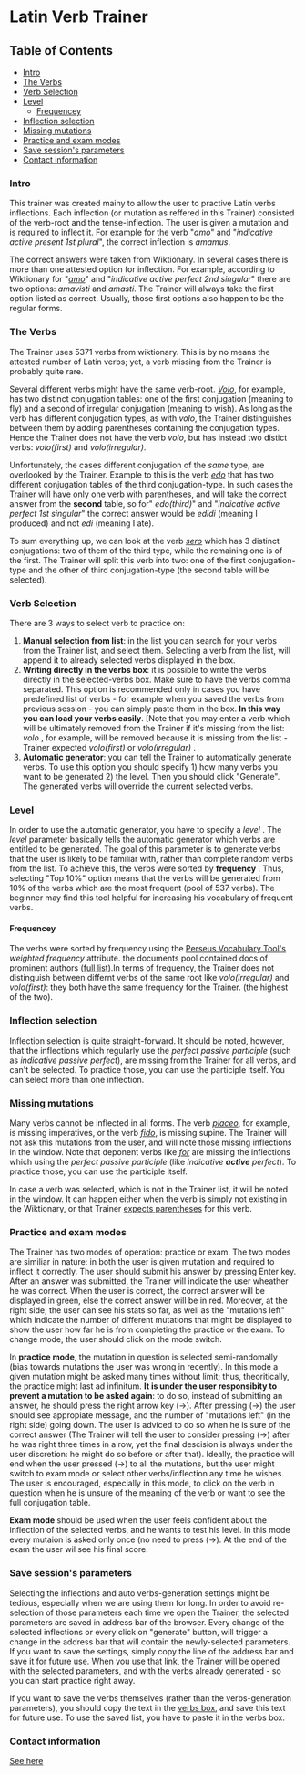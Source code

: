 # Latin Verb Trainer

## Table of Contents

- [Intro](#intro)
- [The Verbs](#the-verbs)
- [Verb Selection](#verb-selection)
- [Level](#level)
  * [Frequencey](#frequencey)
- [Inflection selection](#inflection-selection)
- [Missing mutations](#missing-mutations)
- [Practice and exam modes](#practice-and-exam-modes)
- [Save session's parameters](#save-session-parameters)
- [Contact information](#contact-information)

### Intro 
This trainer was created mainy to allow the user to practive Latin verbs inflections. Each inflection (or mutation as reffered in this Trainer) consisted of the verb-root and the tense-inflection. The user is given a mutation and is required to inflect it. For example for the verb "_amo_" and "_indicative active present 1st plural_", the correct inflection is _amamus_.

The correct answers were taken from Wiktionary. In several cases there is more than one attested option for inflection. For example, according to Wiktionary for "[_amo_](https://en.wiktionary.org/wiki/amo#Latin)" and "_indicative active perfect 2nd singular_" there are two options: _amavisti_ and _amasti_. The Trainer will always take the first option listed as correct. Usually, those first options also happen to be the regular forms. 

### The Verbs

The Trainer uses 5371 verbs from wiktionary. This is by no means the attested number of Latin verbs; yet, a verb missing from the Trainer is probably quite rare.

Several different verbs might have the same verb-root. [_Volo_](https://en.wiktionary.org/wiki/volo#Latin), for example, has two distinct conjugation tables: one of the first conjugation (meaning to fly) and a second of irregular conjugation (meaning to wish). As long as the verb has different conjugation types, as with _volo_, the Trainer distinguishes between them by adding parentheses containing the conjugation types. Hence the Trainer does not have the verb _volo_, but has instead two distict verbs: _volo(first)_ and _volo(irregular)_.

Unfortunately, the cases different conjugation of the _same_ type, are overlooked by the Trainer. Example to this is the verb [_edo_](https://en.wiktionary.org/wiki/edo#Latin) that has two different  conjugation tables of the third conjugation-type. In such cases the Trainer will have only one verb with parentheses, and will take the correct answer from the **second** table, so for" _edo(third)_" and "_indicative active perfect 1st singular_" the correct answer would be _edidi_ (meaning I produced) and not _edi_ (meaning I ate).

To sum everything up, we can look at the verb [_sero_](https://en.wiktionary.org/wiki/sero#Latin) which has 3 distinct conjugations: two of them of the third type, while the remaining one is of the first. The Trainer will split this verb into two: one of the first conjugation-type and the other of third conjugation-type (the second table will be selected).

### Verb Selection
There are 3 ways to select verb to practice on:

 1. **Manual selection from list**:  in the list you can search for your verbs from the Trainer list, and select them.  Selecting a verb from the list, will append it to already selected verbs displayed in the box. 
 2. **Writing directly in the verbs box**:  it is possible to write the verbs directly in the selected-verbs box. Make sure to have the verbs comma separated.  This option is recommended only in cases you have predefined list of verbs - for example when you saved the verbs from previous session - you can simply paste them in the box. **In this way you can load your verbs easily**. [Note that you may enter a verb which will be ultimately removed from the Trainer if it's missing from the list:  _volo_ , for example, will be removed because it is missing from the list - Trainer expected _volo(first)_ or _volo(irregular)_ .
3. **Automatic generator**: you can tell the Trainer to automatically generate verbs. To use this option you should specify 1) how many verbs you want to be generated 2) the level. Then you should click "Generate". The generated verbs will override  the current selected verbs.

### Level

In order to use the automatic generator, you have to specify a  _level_ . The _level_ parameter basically tells the automatic generator which verbs are entitled to be generated.  The goal of this parameter is to generate verbs that the user is likely to be familiar with, rather than complete random verbs from the list. To achieve this, the verbs were sorted by **frequency** . Thus, selecting "Top 10%" option means that the verbs will be generated from 10% of the verbs which are the most frequent (pool of 537 verbs). The beginner may find this tool helpful for increasing his vocabulary of frequent verbs.   

#### Frequencey

The verbs were sorted by frequency using the [Perseus Vocabulary Tool's](http://www.perseus.tufts.edu/hopper/vocablist?lang=la) _weighted frequency_ attribute. the documents pool contained docs of prominent authors ([full list](docs_names.txt)).In terms of frequency, the Trainer does not distinguish between differnt verbs of the same root like _volo(irregular)_ and _volo(first)_: they both have the same frequency for the Trainer. (the highest of the two).

### Inflection selection

Inflection selection is quite straight-forward. It should be noted, however, that the inflections which regularly  use the _perfect passive participle_ (such as _indicative passive perfect_), are missing from the Trainer for all verbs, and can't be selected. To practice those, you can use the participle itself. 
You can select more than one inflection.

### Missing mutations

Many verbs cannot be inflected in all forms. The verb [_placeo_](https://en.wiktionary.org/wiki/placeo#Latin), for example,  is missing imperatives, or the verb [_fido_](https://en.wiktionary.org/wiki/fido#Latin), is missing supine. The Trainer will not ask this mutations from the user, and will note those missing inflections in the window. Note that deponent verbs like [_for_](https://en.wiktionary.org/wiki/for#Latin) are missing  the inflections which using the _perfect passive participle_ (like  _indicative **active** perfect_). To practice those, you can use the participle itself.

In case a verb was selected, which is not in the Trainer list, it will be noted in the window. It can happen either when the verb is simply not existing in the Wiktionary, or that Trainer [expects parentheses](#the-verbs) for this verb.

### Practice and exam modes

The Trainer has two modes of operation: practice or exam. The two modes are similiar in nature: in both the user is given mutation and required to inflect it correctly. The user should submit his answer by pressing Enter key. After an answer was submitted, the Trainer will indicate the user wheather he was correct. When the user is correct, the correct answer will be displayed in green, else the correct answer will be in red. Moreover, at the right side, the user can see his stats so far, as well as the "mutations left" which indicate the number of different mutations that might be displayed to show the user how far he is from completing the practice or the exam. To change mode, the user should click on the mode switch.

In **practice mode**, the mutation in question is selected semi-randomally (bias towards mutations the user was wrong in recently). In this mode a given mutation might be asked many times without limit; thus, theoritically, the practice might last ad infinitum. **It is under the user responsibity to prevent a mutation to be asked again**: to do so, instead of submitting an answer, he should press the right arrow key (→). After pressing (→) the user should see appropiate message, and the number of "mutations left" (in the right side) going down. The user is adviced to do so when he is sure of the correct answer (The Trainer will tell the user to consider pressing (→) after he was right three times in a row, yet the final descision is always under the user discretion: he might do so before or after that). Ideally, the practice will end when the user pressed (→) to all the mutations, but the user might switch to exam mode or select other verbs/inflection any time he wishes. The user is encouraged, especially in this mode, to click on the verb in question when he is unsure of the meaning of the verb or want to see the full conjugation table.

**Exam mode** should be used when the user feels confident about the inflection of the selected verbs, and he wants to test his level. In this mode every mutaion is asked only once (no need to press (→). At the end of the exam the user wil see his final score.


### Save session's parameters

Selecting the inflections and auto verbs-generation settings might be tedious, especially when we are using them for long.  In order to avoid re-selection of those parameters each time we open the Trainer,  the selected parameters are saved in address bar of the browser. Every change of the selected inflections or every click on "generate" button, will trigger a change in the address bar that will contain the newly-selected parameters. If you want to save the settings, simply copy the line of the address bar and save it for future use. When you use that link, the Trainer will be opened with the selected parameters, and with the verbs already generated - so you can start practice right away.

If you want to save the verbs themselves (rather than the verbs-generation parameters), you should copy the text in the [verbs box](#verb-selection), and save this text for future use. To use the saved list, you have to paste it in the verbs box.

### Contact information 

[See here](https://danelh.github.io/about)
